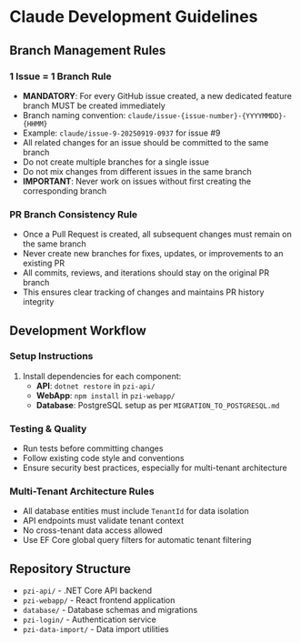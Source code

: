 # Claude Development Guidelines

## Branch Management Rules

### 1 Issue = 1 Branch Rule
- **MANDATORY**: For every GitHub issue created, a new dedicated feature branch MUST be created immediately
- Branch naming convention: `claude/issue-{issue-number}-{YYYYMMDD}-{HHMM}`
- Example: `claude/issue-9-20250919-0937` for issue #9
- All related changes for an issue should be committed to the same branch
- Do not create multiple branches for a single issue
- Do not mix changes from different issues in the same branch
- **IMPORTANT**: Never work on issues without first creating the corresponding branch

### PR Branch Consistency Rule
- Once a Pull Request is created, all subsequent changes must remain on the same branch
- Never create new branches for fixes, updates, or improvements to an existing PR
- All commits, reviews, and iterations should stay on the original PR branch
- This ensures clear tracking of changes and maintains PR history integrity

## Development Workflow

### Setup Instructions

1. Install dependencies for each component:
   - **API**: `dotnet restore` in `pzi-api/`
   - **WebApp**: `npm install` in `pzi-webapp/`
   - **Database**: PostgreSQL setup as per `MIGRATION_TO_POSTGRESQL.md`

### Testing & Quality

- Run tests before committing changes
- Follow existing code style and conventions
- Ensure security best practices, especially for multi-tenant architecture

### Multi-Tenant Architecture Rules

- All database entities must include `TenantId` for data isolation
- API endpoints must validate tenant context
- No cross-tenant data access allowed
- Use EF Core global query filters for automatic tenant filtering

## Repository Structure
- `pzi-api/` - .NET Core API backend
- `pzi-webapp/` - React frontend application
- `database/` - Database schemas and migrations
- `pzi-login/` - Authentication service
- `pzi-data-import/` - Data import utilities